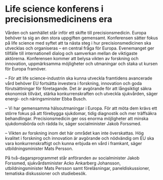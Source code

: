 # Life science konferens i precisionsmedicinens era

Vården och samhället står inför ett skifte till precisionsmedicin. Europa behöver ta sig an den stora uppgiften gemensamt. Konferensen sätter fokus på life science med syftet att ta nästa steg i hur precisionsmedicinen ska utvecklas och organiseras – en central fråga för Europa. Evenemanget ger tillfälle till internationell dialog och samverkan mellan de viktigaste aktörerna. Konferensen kommer att belysa vikten av forskning och innovation, uppmärksamma möjligheter och utmaningar och staka ut kursen för Europa framöver.

– För att life science-industrin ska kunna utveckla framtidens avancerade vård behöver EU fortsätta investera i forskning, innovation och goda förutsättningar för företagande. Det är avgörande för att långsiktigt säkra ekonomisk tillväxt, stärka konkurrenskraften och utveckla sjukvården, säger energi- och näringsminister Ebba Busch.

– Vi har gemensamma hälsoutmaningar i Europa. För att möta dem krävs ett större fokus på att förebygga sjukdomar, tidig diagnostik och mer träffsäkra behandlingar. Precisionsmedicin ger oss enorma möjligheter att minska sjukdomsbörda och rädda liv, säger socialminister Jakob Forssmed.

– Vikten av forskning inom det här området kan inte överskattas. Hög kvalitet i forskning och innovation är avgörande och nödvändig om EU ska vara konkurrenskraftigt och kunna erbjuda en vård i framkant, säger utbildningsminister Mats Persson.

På två-dagarsprogrammet står anföranden av socialminister Jakob Forssmed, sjukvårdsminister Acko Ankarberg Johansson, utbildningsminister Mats Persson samt föreläsningar, paneldiskussioner, tematiska diskussioner och studiebesök.
